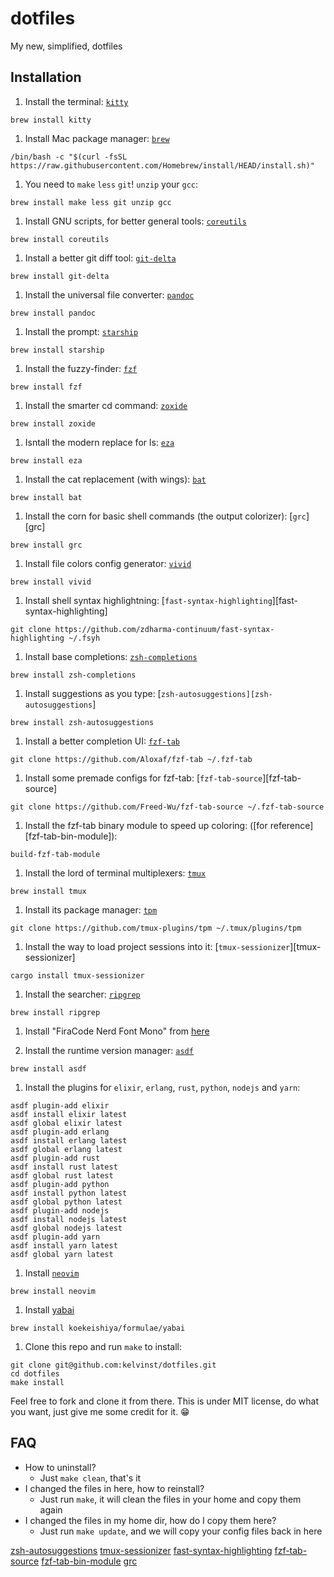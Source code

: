 # dotfiles

My new, simplified, dotfiles

## Installation

1. Install the terminal: [`kitty`](https://sw.kovidgoyal.net/kitty)

```shell
brew install kitty
```

1. Install Mac package manager: [`brew`](http://brew.sh)

```shell
/bin/bash -c "$(curl -fsSL https://raw.githubusercontent.com/Homebrew/install/HEAD/install.sh)"
```

1. You need to `make` `less` `git`! `unzip` your `gcc`:

```shell
brew install make less git unzip gcc
```

1. Install GNU scripts, for better general tools: [`coreutils`](https://www.gnu.org/software/coreutils/)

```shell
brew install coreutils
```

1. Install a better git diff tool: [`git-delta`](diff-so-fancy)

```shell
brew install git-delta
```

1. Install the universal file converter: [`pandoc`](https://pandoc.org)

```shell
brew install pandoc
```

1. Install the prompt: [`starship`](https://starship.rs/)

```shell
brew install starship
```

1. Install the fuzzy-finder: [`fzf`](https://github.com/junegunn/fzf)

```shell
brew install fzf
```

1. Install the smarter cd command: [`zoxide`](https://github.com/ajeetdsouza/zoxide)

```shell
brew install zoxide
```

1. Isntall the modern replace for ls: [`eza`](https://github.com/eza-community/eza)

```shell
brew install eza
```

1. Install the cat replacement (with wings): [`bat`](https://github.com/sharkdp/bat)

```shell
brew install bat
```

1. Install the corn for basic shell commands (the output colorizer): [`grc`][grc]

```shell
brew install grc
```

1. Install file colors config generator: [`vivid`](https://github.com/sharkdp/vivid)

```shell
brew install vivid
```

1. Install shell syntax highlightning: [`fast-syntax-highlighting`][fast-syntax-highlighting]

```shell
git clone https://github.com/zdharma-continuum/fast-syntax-highlighting ~/.fsyh
```

1. Install base completions: [`zsh-completions`](https://github.com/zsh-users/zsh-completions)

```shell
brew install zsh-completions
```

1. Install suggestions as you type: [`zsh-autosuggestions][zsh-autosuggestions`]

```shell
brew install zsh-autosuggestions
```

1. Install a better completion UI: [`fzf-tab`](https://github.com/Aloxaf/fzf-tab)

```shell
git clone https://github.com/Aloxaf/fzf-tab ~/.fzf-tab
```

1. Install some premade configs for fzf-tab: [`fzf-tab-source`][fzf-tab-source]

```shell
git clone https://github.com/Freed-Wu/fzf-tab-source ~/.fzf-tab-source
```

1. Install the fzf-tab binary module to speed up coloring: ([for reference][fzf-tab-bin-module]):

```shell
build-fzf-tab-module
```

1. Install the lord of terminal multiplexers: [`tmux`](https://github.com/tmux/tmux) 

```shell
brew install tmux
```

1. Install its package manager: [`tpm`](https://github.com/tmux-plugins/tpm)

```shell
git clone https://github.com/tmux-plugins/tpm ~/.tmux/plugins/tpm
```

1. Install the way to load project sessions into it: [`tmux-sessionizer`][tmux-sessionizer]

```shell
cargo install tmux-sessionizer
```

1. Install the searcher: [`ripgrep`](https://github.com/BurntSushi/ripgrep)

```shell
brew install ripgrep
```

1. Install "FiraCode Nerd Font Mono" from [here](https://www.nerdfonts.com/)

1. Install the runtime version manager: [`asdf`](https://asdf-vm.com)

```shell
brew install asdf
```

1. Install the plugins for `elixir`, `erlang`, `rust`, `python`, `nodejs` and `yarn`:

```shell
asdf plugin-add elixir
asdf install elixir latest
asdf global elixir latest
asdf plugin-add erlang
asdf install erlang latest
asdf global erlang latest
asdf plugin-add rust
asdf install rust latest
asdf global rust latest
asdf plugin-add python
asdf install python latest
asdf global python latest
asdf plugin-add nodejs
asdf install nodejs latest
asdf global nodejs latest
asdf plugin-add yarn
asdf install yarn latest
asdf global yarn latest
```


1. Install [`neovim`](https://neovim.io)

```shell
brew install neovim
```

1. Install [yabai](https://github.com/koekeishiya/yabai/wiki#yabai)

```shell
brew install koekeishiya/formulae/yabai
```

1. Clone this repo and run `make` to install:

```shell
git clone git@github.com:kelvinst/dotfiles.git
cd dotfiles
make install
```

Feel free to fork and clone it from there. This is under MIT license, do what you want, just
give me some credit for it. 😁

## FAQ

- How to uninstall?
    - Just `make clean`, that's it
- I changed the files in here, how to reinstall?
    - Just run `make`, it will clean the files in your home and copy them again
- I changed the files in my home dir, how do I copy them here?
    - Just run `make update`, and we will copy your config files back in here

[zsh-autosuggestions](https://github.com/zsh-users/zsh-autosuggestions)
[tmux-sessionizer](https://github.com/jrmoulton/tmux-sessionizer)
[fast-syntax-highlighting](https://github.com/zdharma-continuum/fast-syntax-highlighting)
[fzf-tab-source](https://github.com/Freed-Wu/fzf-tab-source)
[fzf-tab-bin-module](https://github.com/Aloxaf/fzf-tab?tab=readme-ov-file#binary-module)
[grc](https://github.com/garabik/grc)

